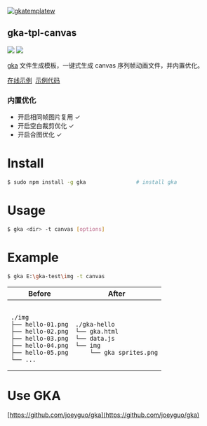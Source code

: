 [![gkatemplatew](https://user-images.githubusercontent.com/10385585/28489021-a9cc83aa-6eea-11e7-8c1b-4bb326bb9fe9.png)](https://github.com/joeyguo/gka)

## gka-tpl-canvas

<a href="https://www.npmjs.org/package/gka-tpl-canvas"><img src="https://img.shields.io/npm/v/gka-tpl-canvas.svg?style=flat"></a>
<a href="https://github.com/joeyguo/gka-tpl-canvas#license"><img src="https://img.shields.io/badge/license-MIT-blue.svg"></a>

[gka](https://github.com/joeyguo/gka) 文件生成模板，一键式生成 canvas 序列帧动画文件，并内置优化。

[在线示例](https://gkajs.github.io/gka-tpl-canvas/example/gka.html)  [示例代码](https://github.com/gkajs/gka-tpl-canvas/tree/master/example)

### 内置优化

- 开启相同帧图片复用 ✓
- 开启空白裁剪优化 ✓
- 开启合图优化 ✓

# Install

```sh
$ sudo npm install -g gka                # install gka
```

# Usage

```sh
$ gka <dir> -t canvas [options]
```

# Example

```sh
$ gka E:\gka-test\img -t canvas
```

<table>
    <thead>
        <tr><th>Before</th><th>After</th></tr>
    </thead>
    <tbody>
        <tr>
            <td><pre><code>
./img
├── hello-01.png
├── hello-02.png
├── hello-03.png
├── hello-04.png
├── hello-05.png
└── ...
</code></pre></td>
<td><pre><code>
./gka-hello
└── gka.html
└── data.js
└── img
    └── gka_sprites.png
</code></pre></td>
        </tr>
    </tbody>
</table>

# Use GKA

[https://github.com/joeyguo/gka](https://github.com/joeyguo/gka)

